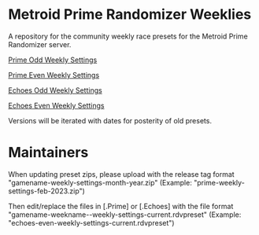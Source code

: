 # Metroid Prime Randomizer Weeklies
A repository for the community weekly race presets for the Metroid Prime Randomizer server.

[Prime Odd Weekly Settings](https://github.com/Uncle-Reggie/Metroid-Prime-Randomizer-Weeklies/blob/main/Prime/prime-odd-weekly-settings-current.rdvpreset)

[Prime Even Weekly Settings](https://github.com/Uncle-Reggie/Metroid-Prime-Randomizer-Weeklies/blob/main/Prime/prime-even-weekly-settings-current.rdvpreset)

[Echoes Odd Weekly Settings]()

[Echoes Even Weekly Settings]()

Versions will be iterated with dates for posterity of old presets.

# Maintainers

When updating preset zips, please upload with the release tag format "gamename-weekly-settings-month-year.zip" (Example: "prime-weekly-settings-feb-2023.zip")

Then edit/replace the files in [.Prime] or [.Echoes] with the file format "gamename-weekname--weekly-settings-current.rdvpreset" (Example: "echoes-even-weekly-settings-current.rdvpreset")
